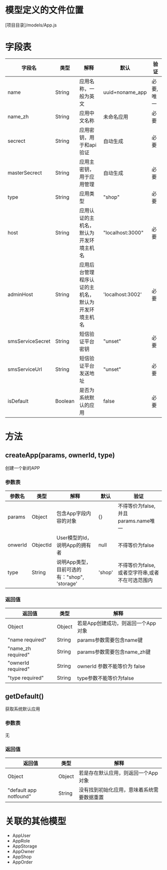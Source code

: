 <!-- TITLE: App模型 -->
<!-- SUBTITLE: 用于处理系统的应用管理 -->
# 模型定义的文件位置
[项目目录]/models/App.js

# 字段表
| 字段名           | 类型   | 解释                                               | 默认             | 验证       |
|------------------|--------|----------------------------------------------------|------------------|------------|
| name             | String | 应用名称，一般为英文                               | uuid+noname_app  | 必要, 唯一 |
| name_zh          | String | 应用中文名称                                       | 未命名应用       | 必要       |
| secrect          | String | 应用密钥，用于和api验证                            | 自动生成         | 必要       |
| masterSecrect    | String | 应用主密钥，用于应用管理                           | 自动生成         | 必要       |
| type             | String | 应用类型                                           | "shop"           | 必要       |
| host             | String | 应用认证的主机名，默认为开发环境主机名             | "localhost:3000" | 必要       |
| adminHost        | String | 应用后台管理程序认证的主机名，默认为开发环境主机名 | 'localhost:3002' | 必要       |
| smsServiceSecret | String | 短信验证平台密钥                                   | "unset"               | 必要       |
| smsServiceUrl    | String | 短信验证平台发送地址                               | "unset"               | 必要       |
| isDefault    | Boolean | 是否为系统默认的应用                               | false               | 必要       |


# 方法

## createApp(params,  ownerId, type)
创建一个新的APP
### 参数表
| 参数名 | 类型     | 解释                                         | 默认   | 验证                                        |
|--------|----------|----------------------------------------------|--------|---------------------------------------------|
| params | Object   | 包含App字段内容的对象                        | {}     | 不得等价为false, 并且params.name唯一            |
| onwerId  | ObjectId | User模型的Id， 说明App的拥有者               | null   | 不得等价为false                                 |
| type   | String   | 说明App类型，目前可选的有："shop", 'storage' | 'shop' | 不得等价为false,或者空字符串,或者不在可选范围内 |


### 返回值
| 返回值             | 类型   | 解释                               |
|--------------------|--------|------------------------------------|
| Object<App>        | Object | 若是App创建成功，则返回一个App对象 |
| "name required"    | String | params参数需要包含name键           |
| "name_zh required" | String | params参数需要包含name_zh键        |
| "ownerId required" | String | ownerId 参数不能等价为 false       |
| "type required"    | String | type参数不能等价为false            |

## getDefault()
获取系统默认应用
### 参数表
无
### 返回值
| 返回值             | 类型   | 解释                               |
|--------------------|--------|------------------------------------|
| Object<App>        | Object | 若是存在默认应用，则返回一个App对象 |
|"default app notfound"  | String | 没有找到初始化应用，意味着系统需要数据重置           |


# 关联的其他模型

* AppUser
* AppRole
* AppStorage
* AppOwner
* AppShop
* AppOrder


